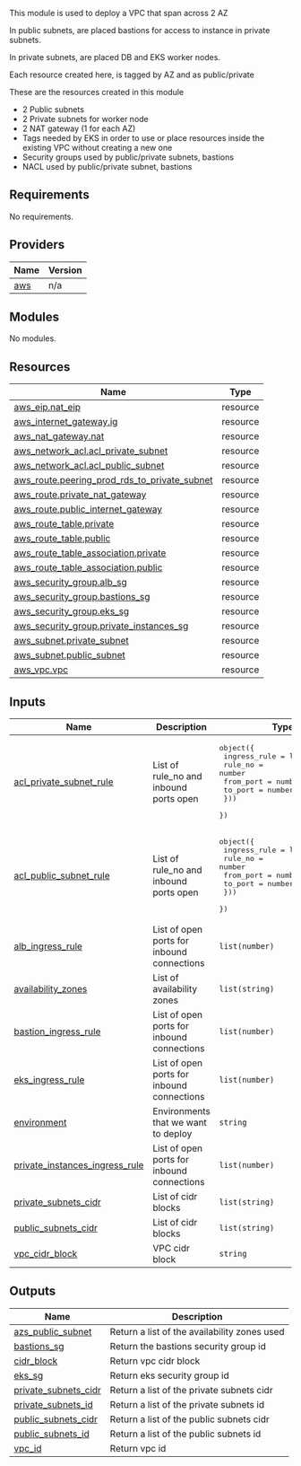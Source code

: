 <!-- BEGIN_TF_DOCS -->
This module is used to deploy a VPC that span across 2 AZ

In public subnets, are placed bastions for access to instance in private subnets.

In private subnets, are placed DB and EKS worker nodes.

Each resource created here, is tagged by AZ and as public/private

These are the resources created in this module

- 2 Public subnets
- 2 Private subnets for worker node
- 2 NAT gateway (1 for each AZ)
- Tags needed by EKS in order to use or place resources inside the existing VPC without creating a new one
- Security groups used by public/private subnets, bastions
- NACL used by public/private subnet, bastions

## Requirements

No requirements.

## Providers

| Name | Version |
|------|---------|
| <a name="provider_aws"></a> [aws](#provider\_aws) | n/a |

## Modules

No modules.

## Resources

| Name | Type |
|------|------|
| [aws_eip.nat_eip](https://registry.terraform.io/providers/hashicorp/aws/latest/docs/resources/eip) | resource |
| [aws_internet_gateway.ig](https://registry.terraform.io/providers/hashicorp/aws/latest/docs/resources/internet_gateway) | resource |
| [aws_nat_gateway.nat](https://registry.terraform.io/providers/hashicorp/aws/latest/docs/resources/nat_gateway) | resource |
| [aws_network_acl.acl_private_subnet](https://registry.terraform.io/providers/hashicorp/aws/latest/docs/resources/network_acl) | resource |
| [aws_network_acl.acl_public_subnet](https://registry.terraform.io/providers/hashicorp/aws/latest/docs/resources/network_acl) | resource |
| [aws_route.peering_prod_rds_to_private_subnet](https://registry.terraform.io/providers/hashicorp/aws/latest/docs/resources/route) | resource |
| [aws_route.private_nat_gateway](https://registry.terraform.io/providers/hashicorp/aws/latest/docs/resources/route) | resource |
| [aws_route.public_internet_gateway](https://registry.terraform.io/providers/hashicorp/aws/latest/docs/resources/route) | resource |
| [aws_route_table.private](https://registry.terraform.io/providers/hashicorp/aws/latest/docs/resources/route_table) | resource |
| [aws_route_table.public](https://registry.terraform.io/providers/hashicorp/aws/latest/docs/resources/route_table) | resource |
| [aws_route_table_association.private](https://registry.terraform.io/providers/hashicorp/aws/latest/docs/resources/route_table_association) | resource |
| [aws_route_table_association.public](https://registry.terraform.io/providers/hashicorp/aws/latest/docs/resources/route_table_association) | resource |
| [aws_security_group.alb_sg](https://registry.terraform.io/providers/hashicorp/aws/latest/docs/resources/security_group) | resource |
| [aws_security_group.bastions_sg](https://registry.terraform.io/providers/hashicorp/aws/latest/docs/resources/security_group) | resource |
| [aws_security_group.eks_sg](https://registry.terraform.io/providers/hashicorp/aws/latest/docs/resources/security_group) | resource |
| [aws_security_group.private_instances_sg](https://registry.terraform.io/providers/hashicorp/aws/latest/docs/resources/security_group) | resource |
| [aws_subnet.private_subnet](https://registry.terraform.io/providers/hashicorp/aws/latest/docs/resources/subnet) | resource |
| [aws_subnet.public_subnet](https://registry.terraform.io/providers/hashicorp/aws/latest/docs/resources/subnet) | resource |
| [aws_vpc.vpc](https://registry.terraform.io/providers/hashicorp/aws/latest/docs/resources/vpc) | resource |

## Inputs

| Name | Description | Type | Default | Required |
|------|-------------|------|---------|:--------:|
| <a name="input_acl_private_subnet_rule"></a> [acl\_private\_subnet\_rule](#input\_acl\_private\_subnet\_rule) | List of rule\_no and inbound ports open | <pre>object({<br>    ingress_rule = list(object({<br>      rule_no   = number<br>      from_port = number<br>      to_port   = number<br>    }))<br>  })</pre> | n/a | yes |
| <a name="input_acl_public_subnet_rule"></a> [acl\_public\_subnet\_rule](#input\_acl\_public\_subnet\_rule) | List of rule\_no and inbound ports open | <pre>object({<br>    ingress_rule = list(object({<br>      rule_no   = number<br>      from_port = number<br>      to_port   = number<br>    }))<br>  })</pre> | n/a | yes |
| <a name="input_alb_ingress_rule"></a> [alb\_ingress\_rule](#input\_alb\_ingress\_rule) | List of open ports for inbound connections | `list(number)` | n/a | yes |
| <a name="input_availability_zones"></a> [availability\_zones](#input\_availability\_zones) | List of availability zones | `list(string)` | n/a | yes |
| <a name="input_bastion_ingress_rule"></a> [bastion\_ingress\_rule](#input\_bastion\_ingress\_rule) | List of open ports for inbound connections | `list(number)` | n/a | yes |
| <a name="input_eks_ingress_rule"></a> [eks\_ingress\_rule](#input\_eks\_ingress\_rule) | List of open ports for inbound connections | `list(number)` | n/a | yes |
| <a name="input_environment"></a> [environment](#input\_environment) | Environments that we want to deploy | `string` | n/a | yes |
| <a name="input_private_instances_ingress_rule"></a> [private\_instances\_ingress\_rule](#input\_private\_instances\_ingress\_rule) | List of open ports for inbound connections | `list(number)` | n/a | yes |
| <a name="input_private_subnets_cidr"></a> [private\_subnets\_cidr](#input\_private\_subnets\_cidr) | List of cidr blocks | `list(string)` | n/a | yes |
| <a name="input_public_subnets_cidr"></a> [public\_subnets\_cidr](#input\_public\_subnets\_cidr) | List of cidr blocks | `list(string)` | n/a | yes |
| <a name="input_vpc_cidr_block"></a> [vpc\_cidr\_block](#input\_vpc\_cidr\_block) | VPC cidr block | `string` | n/a | yes |

## Outputs

| Name | Description |
|------|-------------|
| <a name="output_azs_public_subnet"></a> [azs\_public\_subnet](#output\_azs\_public\_subnet) | Return a list of the availability zones used |
| <a name="output_bastions_sg"></a> [bastions\_sg](#output\_bastions\_sg) | Return the bastions security group id |
| <a name="output_cidr_block"></a> [cidr\_block](#output\_cidr\_block) | Return vpc cidr block |
| <a name="output_eks_sg"></a> [eks\_sg](#output\_eks\_sg) | Return eks security group id |
| <a name="output_private_subnets_cidr"></a> [private\_subnets\_cidr](#output\_private\_subnets\_cidr) | Return a list of the private subnets cidr |
| <a name="output_private_subnets_id"></a> [private\_subnets\_id](#output\_private\_subnets\_id) | Return a list of the private subnets id |
| <a name="output_public_subnets_cidr"></a> [public\_subnets\_cidr](#output\_public\_subnets\_cidr) | Return a list of the public subnets cidr |
| <a name="output_public_subnets_id"></a> [public\_subnets\_id](#output\_public\_subnets\_id) | Return a list of the public subnets id |
| <a name="output_vpc_id"></a> [vpc\_id](#output\_vpc\_id) | Return vpc id |
<!-- END_TF_DOCS -->